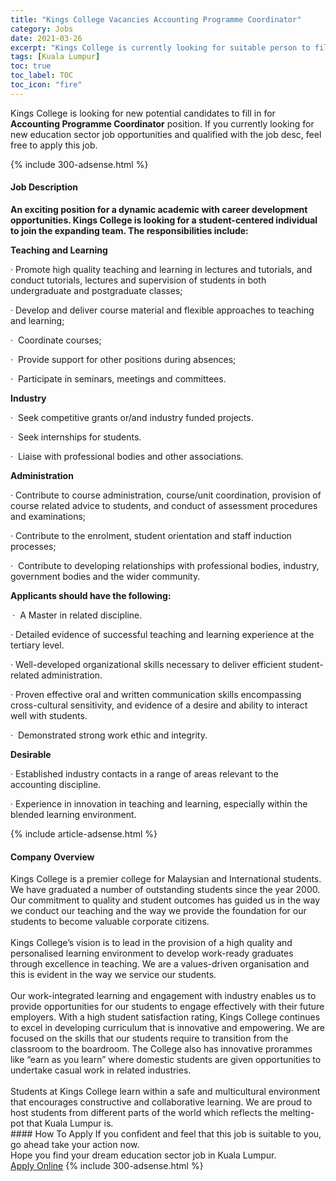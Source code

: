 ```yaml
---
title: "Kings College Vacancies Accounting Programme Coordinator" 
category: Jobs 
date: 2021-03-26 
excerpt: "Kings College is currently looking for suitable person to fill in the Accounting Programme Coordinator which positioned at Kuala Lumpur" 
tags: [Kuala Lumpur] 
toc: true 
toc_label: TOC 
toc_icon: "fire" 
--- 
```


<p>Kings College is looking for new potential candidates to fill in for <b>Accounting Programme Coordinator</b> position. If you currently looking for new education sector job opportunities and qualified with the job desc, feel free to apply this job.
</p>{% include 300-adsense.html %} 
<div><div><h4>Job Description</h4></div><div><div><span><div><p><strong>An exciting position for a dynamic academic with career development opportunities. Kings College is looking for a student-centered individual to join the expanding team. The responsibilities include:</strong></p><p><strong>Teaching and Learning</strong></p><p><span>&#183; Promote high quality teaching and learning in lectures and tutorials, and conduct tutorials, lectures and supervision of students in both undergraduate and postgraduate classes;</span></p><p><span>&#183;&#160;Develop and deliver course material and flexible approaches to teaching and learning;</span></p><p><span>&#183;&#160;&#160;Coordinate courses;</span></p><p><span>&#183;&#160;&#160;Provide support for other positions during absences;</span></p><p><span>&#183;&#160;&#160;Participate in seminars, meetings and committees.</span></p><p><strong>Industry</strong></p><p><span>&#183;&#160;&#160;Seek competitive grants or/and industry funded projects.</span></p><p><span>&#183;&#160;&#160;Seek internships for students.</span></p><p><span>&#183;&#160;&#160;Liaise with professional bodies and other associations.</span></p><p><strong>Administration</strong></p><p><span>&#183;&#160;Contribute to course administration, course/unit coordination, provision of course related advice to students, and conduct of assessment procedures and examinations;</span></p><p><span>&#183; Contribute to the enrolment, student orientation and staff induction processes;</span></p><p><span>&#183;&#160;&#160;Contribute to developing relationships with professional bodies, industry, government bodies and the wider community.</span></p><p><strong>Applicants should have the following:</strong></p><p><strong>&#160;</strong><span>&#183;&#160;&#160;A Master in related discipline.</span></p><p><span>&#183;&#160;Detailed evidence of successful teaching and learning experience at the tertiary level.</span></p><p><span>&#183;&#160;Well-developed organizational skills necessary to deliver efficient student-related administration.</span></p><p><span>&#183; Proven effective oral and written communication skills encompassing cross-cultural sensitivity, and evidence of a desire and ability to interact well with students.</span></p><p><span>&#183;&#160;&#160;Demonstrated strong work ethic and integrity.</span></p><p><strong>Desirable</strong></p><p><span>&#183; Established industry contacts in a range of areas relevant to the accounting discipline.</span></p><p><span>&#183; Experience in innovation in teaching and learning, especially within the blended learning environment.</span></p></div></span></div></div></div> 
{% include article-adsense.html %} 
<div><div><h4>Company Overview</h4></div><div><div><span><div><div>Kings College is a premier college for Malaysian and International students. We have graduated a number of outstanding students since the year 2000. Our commitment to quality and student outcomes has guided us in the way we conduct our teaching and the way we provide the foundation for our students to become valuable corporate citizens.</div>
<div><br>
Kings College&#8217;s vision is to lead in the provision of a high quality and personalised learning environment to develop work-ready graduates through excellence in teaching. We are a values-driven organisation and this is evident in the way we service our students.</div>
<div><br>
Our work-integrated learning and engagement with industry enables us to provide opportunities for our students to engage effectively with their future employers. With a high student satisfaction rating, Kings College continues to excel in developing curriculum that is innovative and empowering. We are focused on the skills that our students require to transition from the classroom to the boardroom. The College also has innovative prorammes like &#8220;earn as you learn&#8221; where domestic students are given opportunities to undertake casual work in related industries.</div>
<div><br>
Students at Kings College learn within a safe and multicultural environment that encourages constructive and collaborative learning. We are proud to host students from different parts of the world which reflects the melting-pot that Kuala Lumpur is.</div></div></span></div></div></div> 
#### How To Apply 
If you confident and feel that this job is suitable to you, go ahead take your action now. <br/> 
Hope you find your dream education sector job in Kuala Lumpur. <br/> 
<a href="https://www.jobstreet.com.my/en/job/accounting-programme-coordinator-4517823?jobId=jobstreet-my-job-4517823" class="btn btn--info" target="_blank" rel="nofollow noopenner">Apply Online</a> 
{% include 300-adsense.html %} 